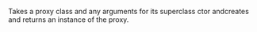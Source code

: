Takes a proxy class and any arguments for its superclass ctor andcreates and returns an instance of the proxy.